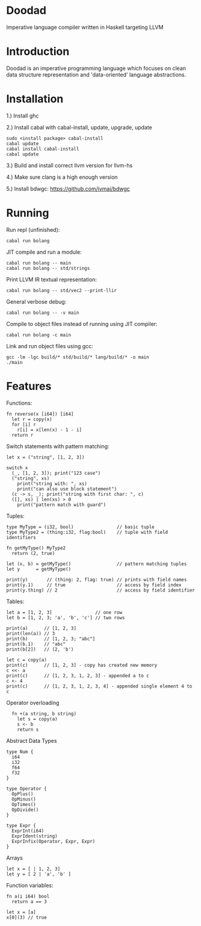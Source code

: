 # Doodad
Imperative language compiler written in Haskell targeting LLVM

# Introduction
Doodad is an imperative programming language which focuses on clean data structure representation and 'data-oriented' language abstractions.

# Installation
1.) Install ghc
  
2.) Install cabal with cabal-install, update, upgrade, update

    sudo <install package> cabal-install
    cabal update
    cabal install cabal-install
    cabal update

3.) Build and install correct llvm version for llvm-hs

4.) Make sure clang is a high enough version

5.) Install bdwgc: https://github.com/ivmai/bdwgc

  
# Running

  Run repl (unfinished):
  
    cabal run bolang
  
  JIT compile and run a module:
  
    cabal run bolang -- main
    cabal run bolang -- std/strings
  
  Print LLVM IR textual representation:
  
    cabal run bolang -- std/vec2 --print-llir
    
  General verbose debug:
  
    cabal run bolang -- -v main
  
  Compile to object files instead of running using JIT compiler:
  
    cabal run bolang -c main
    
  Link and run object files using gcc:
  
    gcc -lm -lgc build/* std/build/* lang/build/* -o main
    ./main

# Features

  Functions:
  
    fn reverse(x [i64]) [i64]
      let r = copy(x)
      for [i] r
        r[i] = x[len(x) - 1 - i]
      return r

  Switch statements with pattern matching:
    
    let x = ("string", [1, 2, 3])
    
    switch x
      (_, [1, 2, 3]); print("123 case")
      ("string", xs)
        print("string with: ", xs)
        print("can also use block statement")
      (c -> s, _); print("string with first char: ", c)
      ([], xs) | len(xs) > 0
        print("pattern match with guard")

  Tuples:
  
    type MyType = (i32, bool)                // basic tuple
    type MyType2 = (thing:i32, flag:bool)    // tuple with field identifiers
    
    fn getMyType() MyType2
      return (2, true)
      
    let (x, b) = getMyType()                 // pattern matching tuples
    let y      = getMyType()
    
    print(y)       // (thing: 2, flag: true) // prints with field names
    print(y.1)     // true                   // access by field index
    print(y.thing) // 2                      // access by field identifier
  
  
  Tables:
  
    let a = [1, 2, 3]                // one row
    let b = [1, 2, 3; 'a', 'b', 'c'] // two rows
    
    print(a)      // [1, 2, 3]
    print(len(a)) // 3
    print(b)      // [1, 2, 3; "abc"]
    print(b.1)    // "abc"
    print(b[2])   // (2, 'b')
    
    let c = copy(a)
    print(c)      // [1, 2, 3] - copy has created new memory
    c <<- a
    print(c)      // [1, 2, 3, 1, 2, 3] - appended a to c
    c <- 4
    print(c)      // [1, 2, 3, 1, 2, 3, 4] - appended single element 4 to c


  Operator overloading
  
      fn +(a string, b string)
        let s = copy(a)
        s <- b
        return s


  Abstract Data Types
  
    type Num {
      i64
      i32
      f64
      f32
    }
     
    type Operator {
      OpPlus()
      OpMinus()
      OpTimes()
      OpDivide()
    }
    
    type Expr {
      ExprInt(i64)
      ExprIdent(string)
      ExprInfix(Operator, Expr, Expr)
    }
      
  Arrays
  
    let x = [ | 1, 2, 3]
    let y = [ 2 | 'a', 'b' ]

  Function variables:
    
    fn a(i i64) bool
      return a == 3
    
    let x = [a]
    x[0](3) // true
      
